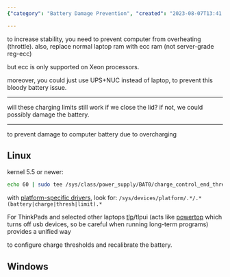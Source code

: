 ```yaml
---
{"category": "Battery Damage Prevention", "created": "2023-08-07T13:41:02+00:00", "date": "2023-08-07 13:41:02", "description": "This article offers guidance on preventing computer overheating and battery damage by configuring charge thresholds and recalibration for laptop batteries. It provides platform-specific instructions, such as using tlp/tlpui tools on ThinkPad laptops and considering alternative solutions like UPS+NUC. The advice applies to both Linux and Windows systems.", "modified": "2023-09-14T18:45:29+08:00", "tags": ["laptop battery", "overheating prevention", "battery damage", "charge thresholds", "recalibration", "ThinkPad laptops", "platform-specific instructions"], "title": "aldente windows & linux alternative"}

---
```


to increase stability, you need to prevent computer from overheating (throttle). also, replace normal laptop ram with ecc ram (not server-grade reg-ecc)

but ecc is only supported on Xeon processors.

moreover, you could just use UPS+NUC instead of laptop, to prevent this bloody battery issue.

----

will these charging limits still work if we close the lid? if not, we could possibly damage the battery.

----

to prevent damage to computer battery due to overcharging

## Linux

kernel 5.5 or newer:
```bash
echo 60 | sudo tee /sys/class/power_supply/BAT0/charge_control_end_threshold

```

with [platform-specific drivers](https://unix.stackexchange.com/questions/48534/how-to-adjust-charging-thresholds-of-laptop-battery), look for: `/sys/devices/platform/.*/.*(battery|charge|thresh|limit).*`

For ThinkPads and selected other laptops [tlp](https://linrunner.de/tlp)/tlpui (acts like [powertop](https://01.org/powertop/) which turns off usb devices, so be careful when running long-term programs) provides a unified way

to configure charge thresholds and recalibrate the battery.

## Windows
